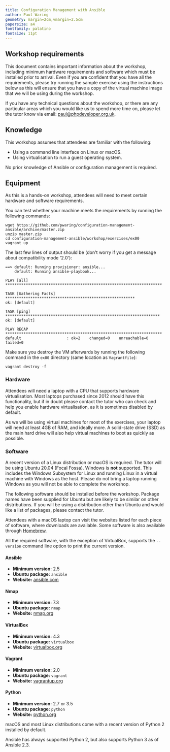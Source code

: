 ```yaml
---
title: Configuration Management with Ansible
author: Paul Waring
geometry: margin=2cm,vmargin=2.5cm
papersize: a4
fontfamily: palatino
fontsize: 11pt
---
```


## Workshop requirements

This document contains important information about the workshop, including
minimum hardware requirements and software which must be installed prior to
arrival. Even if you are confident that you have all the requirements,
please try running the sample exercise using the instructions below as this
will ensure that you have a copy of the virtual machine image that we will
be using during the workshop.

If you have any technical questions about the workshop, or there are any
particular areas which you would like us to spend more time on, please let the
tutor know via email: [paul@phpdeveloper.org.uk](mailto:paul@phpdeveloper.org.uk).

## Knowledge

This workshop assumes that attendees are familiar with the following:

 * Using a command line interface on Linux or macOS.
 * Using virtualisation to run a guest operating system.

No prior knowledge of Ansible or configuration management is required.

## Equipment

As this is a hands-on workshop, attendees will need to meet certain hardware
and software requirements.

You can test whether your machine meets the requirements by running the
following commands:

```
wget https://github.com/pwaring/configuration-management-ansible/archive/master.zip
unzip master.zip
cd configuration-management-ansible/workshop/exercises/ex00
vagrant up
```

The last few lines of output should be (don't worry if you get a message about
compatibility mode '2.0'):

```
==> default: Running provisioner: ansible...
    default: Running ansible-playbook...

PLAY [all] *********************************************************************

TASK [Gathering Facts] *********************************************************
ok: [default]

TASK [ping] ********************************************************************
ok: [default]

PLAY RECAP *********************************************************************
default                    : ok=2    changed=0    unreachable=0    failed=0  
```

Make sure you destroy the VM afterwards by running the following command in
the `ex00` directory (same location as `Vagrantfile`):

```
vagrant destroy -f
```

### Hardware

Attendees will need a laptop with a CPU that supports hardware virtualisation.
Most laptops purchased since 2012 should have this functionality, but if in
doubt please contact the tutor who can check and help you enable hardware
virtualisation, as it is sometimes disabled by default.

As we will be using virtual machines for most of the exercises, your laptop will
need at least 4GB of RAM, and ideally more. A solid-state drive (SSD) as the
main hard drive will also help virtual machines to boot as quickly as possible.

### Software

A recent version of a Linux distribution or macOS is required. The tutor will
be using Ubuntu 20.04 (Focal Fossa). Windows is **not** supported. This
includes the Windows Subsystem for Linux and running Linux in a virtual
machine with Windows as the host. Please do not bring a laptop running Windows
as you will not be able to complete the workshop.

The following software should be installed before the workshop. Package names
have been supplied for Ubuntu but are likely to be similar on other
distributions. If you will be using a distribution other than Ubuntu and would
like a list of packages, please contact the tutor.

Attendees with a macOS laptop can visit the websites listed for each piece
of software, where downloads are available. Some software is also available
through [Homebrew](https://brew.sh/).

All the required software, with the exception of VirtualBox, supports the
`--version` command line option to print the current version.

#### Ansible

  * **Minimum version:** 2.5
  * **Ubuntu package:** `ansible`
  * **Website:** [ansible.com](https://www.ansible.com/)

#### Nmap

  * **Minimum version:** 7.3
  * **Ubuntu package:** `nmap`
  * **Website:** [nmap.org](https://nmap.org/)

#### VirtualBox

  * **Minimum version:** 4.3
  * **Ubuntu package:** `virtualbox`
  * **Website:** [virtualbox.org](https://www.virtualbox.org/)

#### Vagrant

* **Minimum version:** 2.0
* **Ubuntu package:** `vagrant`
* **Website:** [vagrantup.org](https://www.vagrantup.com/)

#### Python

* **Minimum version:** 2.7 or 3.5
* **Ubuntu package:** `python`
* **Website:** [python.org](https://www.python.org/)

macOS and most Linux distributions come with a recent version of Python 2
installed by default.

Ansible has always supported Python 2, but also supports Python 3 as of Ansible
2.3.
